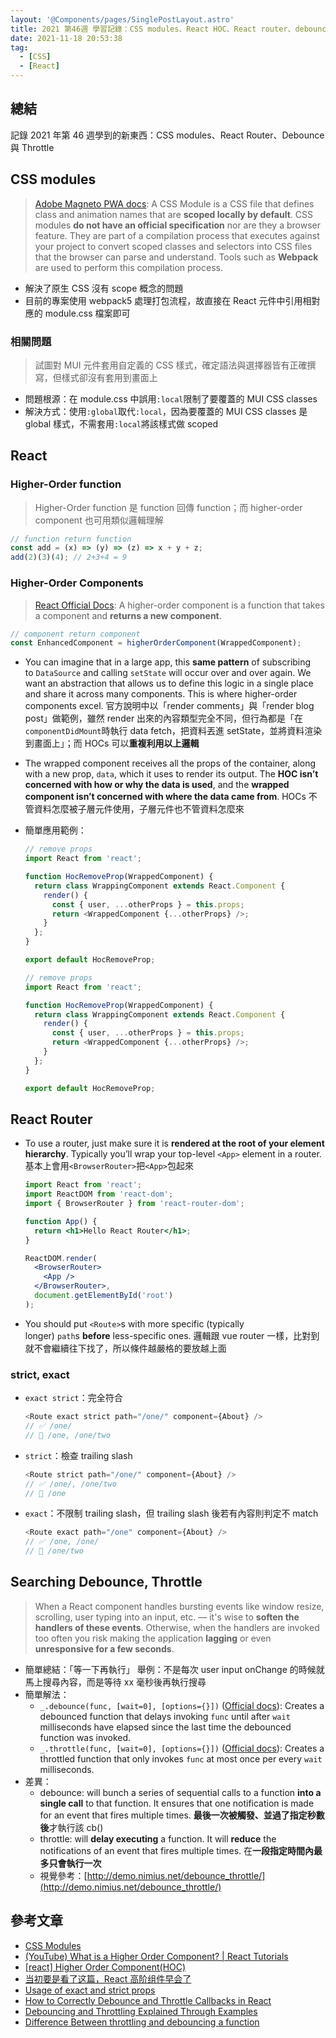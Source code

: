 ```yaml
---
layout: '@Components/pages/SinglePostLayout.astro'
title: 2021 第46週 學習記錄：CSS modules、React HOC、React router、debounce 與 throttle
date: 2021-11-18 20:53:38
tag:
  - [CSS]
  - [React]
---
```


## 總結

記錄 2021 年第 46 週學到的新東西：CSS modules、React Router、Debounce 與 Throttle

## CSS modules

> [Adobe Magneto PWA docs](https://magento.github.io/pwa-studio/technologies/basic-concepts/css-modules/): A CSS Module is a CSS file that defines class and animation names that are **scoped locally by default**. CSS modules **do not have an official specification** nor are they a browser feature. They are part of a compilation process that executes against your project to convert scoped classes and selectors into CSS files that the browser can parse and understand. Tools such as **Webpack** are used to perform this compilation process.

- 解決了原生 CSS 沒有 scope 概念的問題
- 目前的專案使用 webpack5 處理打包流程，故直接在 React 元件中引用相對應的 module.css 檔案即可

### 相關問題

> 試圖對 MUI 元件套用自定義的 CSS 樣式，確定語法與選擇器皆有正確撰寫，但樣式卻沒有套用到畫面上

- 問題根源：在 module.css 中誤用`:local`限制了要覆蓋的 MUI CSS classes
- 解決方式：使用`:global`取代`:local`，因為要覆蓋的 MUI CSS classes 是 global 樣式，不需套用`:local`將該樣式做 scoped

## React

### Higher-Order function

> Higher-Order function 是 function 回傳 function；而 higher-order component 也可用類似邏輯理解

```js
// function return function
const add = (x) => (y) => (z) => x + y + z;
add(2)(3)(4); // 2+3+4 = 9
```

### Higher-Order Components

> [React Official Docs](https://reactjs.org/docs/higher-order-components.html): A higher-order component is a function that takes a component and **returns a new component**.

```js
// component return component
const EnhancedComponent = higherOrderComponent(WrappedComponent);
```

- You can imagine that in a large app, this **same pattern** of subscribing to `DataSource` and calling `setState` will occur over and over again. We want an abstraction that allows us to define this logic in a single place and share it across many components. This is where higher-order components excel.
  官方說明中以「render comments」與「render blog post」做範例，雖然 render 出來的內容類型完全不同，但行為都是「在`componentDidMount`時執行 data fetch，把資料丟進 setState，並將資料渲染到畫面上」；而 HOCs 可以**重複利用以上邏輯**
- The wrapped component receives all the props of the container, along with a new prop, `data`, which it uses to render its output. The **HOC isn’t concerned with how or why the data is used**, and the **wrapped component isn’t concerned with where the data came from**.
  HOCs 不管資料怎麼被子層元件使用，子層元件也不管資料怎麼來
- 簡單應用範例：

  ```js
  // remove props
  import React from 'react';

  function HocRemoveProp(WrappedComponent) {
    return class WrappingComponent extends React.Component {
      render() {
        const { user, ...otherProps } = this.props;
        return <WrappedComponent {...otherProps} />;
      }
    };
  }

  export default HocRemoveProp;
  ```

  ```js
  // remove props
  import React from 'react';

  function HocRemoveProp(WrappedComponent) {
    return class WrappingComponent extends React.Component {
      render() {
        const { user, ...otherProps } = this.props;
        return <WrappedComponent {...otherProps} />;
      }
    };
  }

  export default HocRemoveProp;
  ```

## React Router

- To use a router, just make sure it is **rendered at the root of your element hierarchy**. Typically you’ll wrap your top-level `<App>` element in a router.
  基本上會用`<BrowserRouter>`把`<App>`包起來

  ```jsx
  import React from 'react';
  import ReactDOM from 'react-dom';
  import { BrowserRouter } from 'react-router-dom';

  function App() {
    return <h1>Hello React Router</h1>;
  }

  ReactDOM.render(
    <BrowserRouter>
      <App />
    </BrowserRouter>,
    document.getElementById('root')
  );
  ```

- You should put `<Route>`s with more specific (typically longer) `path`s **before** less-specific ones.
  邏輯跟 vue router 一樣，比對到就不會繼續往下找了，所以條件越嚴格的要放越上面

### strict, exact

- `exact strict`：完全符合
  ```js
  <Route exact strict path="/one/" component={About} />
  // ✅ /one/
  // 🚫 /one, /one/two
  ```
- `strict`：檢查 trailing slash
  ```js
  <Route strict path="/one/" component={About} />
  // ✅ /one/, /one/two
  // 🚫 /one
  ```
- `exact`：不限制 trailing slash，但 trailing slash 後若有內容則判定不 match
  ```js
  <Route exact path="/one" component={About} />
  // ✅ /one, /one/
  // 🚫 /one/two
  ```

## Searching Debounce, Throttle

> When a React component handles bursting events like window resize, scrolling, user typing into an input, etc. — it's wise to **soften the handlers of these events**. Otherwise, when the handlers are invoked too often you risk making the application **lagging** or even **unresponsive for a few seconds**.

- 簡單總結：「等一下再執行」
  舉例：不是每次 user input onChange 的時候就馬上搜尋內容，而是等待 xx 毫秒後再執行搜尋
- 簡單解法：
  - `_.debounce(func, [wait=0], [options={}])` ([Official docs](https://lodash.com/docs/4.17.15#debounce)): Creates a debounced function that delays invoking `func` until after `wait` milliseconds have elapsed since the last time the debounced function was invoked.
  - `_.throttle(func, [wait=0], [options={}])` ([Official docs](https://lodash.com/docs/4.17.15#throttle)): Creates a throttled function that only invokes `func` at most once per every `wait` milliseconds.
- 差異：
  - debounce: will bunch a series of sequential calls to a function **into a single call** to that function. It ensures that one notification is made for an event that fires multiple times. **最後一次被觸發、並過了指定秒數後**才執行該 cb()
  - throttle: will **delay executing** a function. It will **reduce** the notifications of an event that fires multiple times. 在**一段指定時間內最多只會執行一次**
  - 視覺參考：[http://demo.nimius.net/debounce_throttle/](http://demo.nimius.net/debounce_throttle/)

## 參考文章

- [CSS Modules](https://github.com/css-modules/css-modules)
- [(YouTube) What is a Higher Order Component? | React Tutorials](https://youtu.be/JZcKgeulFM0)
- [[react] Higher Order Component(HOC)](https://pjchender.dev/react/react-higher-order-component/)
- [当初要是看了这篇，React 高阶组件早会了](https://mp.weixin.qq.com/s/_zQZ4Gg9WIG-3byL_p13QA)
- [Usage of exact and strict props](https://stackoverflow.com/questions/52275146/usage-of-exact-and-strict-props)
- [How to Correctly Debounce and Throttle Callbacks in React](https://dmitripavlutin.com/react-throttle-debounce/)
- [Debouncing and Throttling Explained Through Examples](https://css-tricks.com/debouncing-throttling-explained-examples/)
- [Difference Between throttling and debouncing a function](https://stackoverflow.com/questions/25991367/difference-between-throttling-and-debouncing-a-function)
